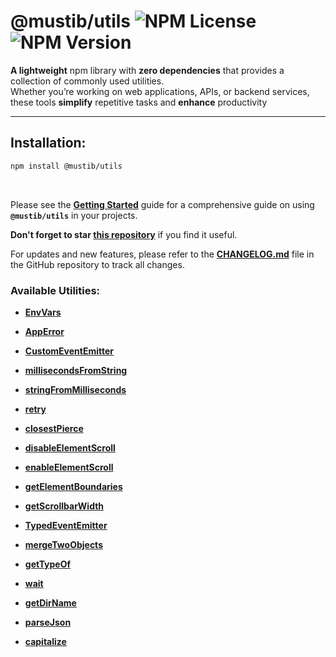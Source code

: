 # @mustib/utils ![NPM License](https://img.shields.io/npm/l/@mustib/utils) ![NPM Version](https://img.shields.io/npm/v/@mustib/utils)

**A lightweight** npm library with **zero dependencies** that provides a collection of commonly used utilities.<br/>
Whether you’re working on web applications, APIs, or backend services, these tools **simplify** repetitive tasks and **enhance** productivity

---

## Installation:

```bash
npm install @mustib/utils
```

<br/>

Please see the **[Getting Started](https://mustib.github.io/mustib-utils/start-guide/getting-started/)** guide for a comprehensive guide on using **`@mustib/utils`** in your projects.

**Don't forget to star [this repository](https://github.com/mustib/mustib-utils)** if you find it useful.

For updates and new features, please refer to the **[CHANGELOG.md](https://github.com/mustib/mustib-utils/blob/main/CHANGELOG.md)** file in the GitHub repository to track all changes.

### Available Utilities:

- **[EnvVars](https://mustib.github.io/mustib-utils/v2/utilities/node/envvars/)**
- **[AppError](https://mustib.github.io/mustib-utils/v2/utilities/common/apperror/)**
- **[CustomEventEmitter](https://mustib.github.io/mustib-utils/v2/utilities/common/customeventemitter/)**
- **[millisecondsFromString](https://mustib.github.io/mustib-utils/v2/utilities/common/millisecondsfromstring/)**
- **[stringFromMilliseconds](https://mustib.github.io/mustib-utils/v2/utilities/common/stringfrommilliseconds/)**
- **[retry](https://mustib.github.io/mustib-utils/v2/utilities/common/retry/)**

- **[closestPierce](https://mustib.github.io/mustib-utils/v2/utilities/browser/closestpierce/)**
- **[disableElementScroll](https://mustib.github.io/mustib-utils/v2/utilities/browser/disableelementscroll/)**
- **[enableElementScroll](https://mustib.github.io/mustib-utils/v2/utilities/browser/enableelementscroll/)**

- **[getElementBoundaries](https://mustib.github.io/mustib-utils/v2/utilities/browser/getelementboundaries/)**
- **[getScrollbarWidth](https://mustib.github.io/mustib-utils/v2/utilities/browser/getscrollbarwidth/)**
- **[TypedEventEmitter](https://mustib.github.io/mustib-utils/v2/utilities/node/typedeventemitter/)**
- **[mergeTwoObjects](https://mustib.github.io/mustib-utils/v2/utilities/common/mergetwoobjects/)**

- **[getTypeOf](https://mustib.github.io/mustib-utils/v2/utilities/common/gettypeof/)**
- **[wait](https://mustib.github.io/mustib-utils/v2/utilities/common/wait/)**
- **[getDirName](https://mustib.github.io/mustib-utils/v2/utilities/node/getdirname/)**
- **[parseJson](https://mustib.github.io/mustib-utils/v2/utilities/common/parsejson/)**
- **[capitalize](https://mustib.github.io/mustib-utils/v2/utilities/common/capitalize/)**
